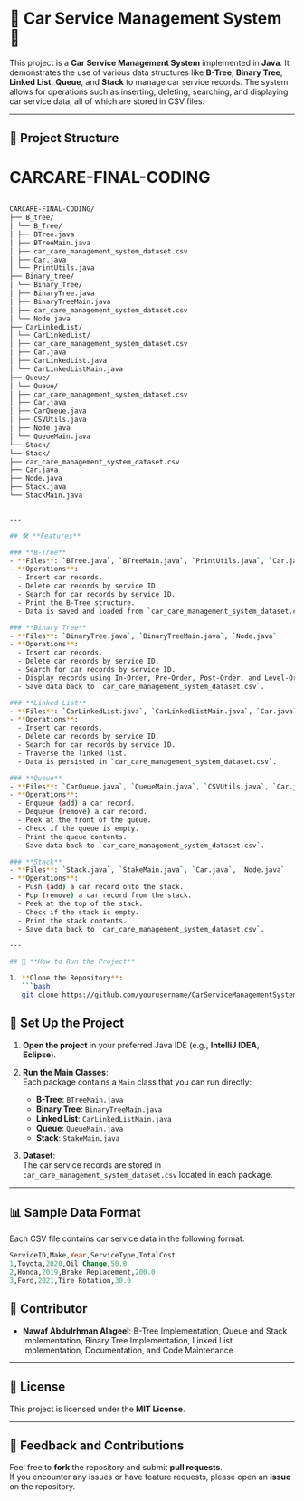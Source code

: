 # 🚗 **Car Service Management System** 🚗

This project is a **Car Service Management System** implemented in **Java**. It demonstrates the use of various data structures like **B-Tree**, **Binary Tree**, **Linked List**, **Queue**, and **Stack** to manage car service records. The system allows for operations such as inserting, deleting, searching, and displaying car service data, all of which are stored in CSV files.

---

## 📂 **Project Structure**

# CARCARE-FINAL-CODING
```bash

CARCARE-FINAL-CODING/
├── B_tree/
│ └── B_Tree/
│ ├── BTree.java
│ ├── BTreeMain.java
│ ├── car_care_management_system_dataset.csv
│ ├── Car.java
│ └── PrintUtils.java
├── Binary_tree/
│ └── Binary_Tree/
│ ├── BinaryTree.java
│ ├── BinaryTreeMain.java
│ ├── car_care_management_system_dataset.csv
│ └── Node.java
├── CarLinkedList/
│ └── CarLinkedList/
│ ├── car_care_management_system_dataset.csv
│ ├── Car.java
│ ├── CarLinkedList.java
│ └── CarLinkedListMain.java
├── Queue/
│ └── Queue/
│ ├── car_care_management_system_dataset.csv
│ ├── Car.java
│ ├── CarQueue.java
│ ├── CSVUtils.java
│ ├── Node.java
│ └── QueueMain.java
└── Stack/
└── Stack/
├── car_care_management_system_dataset.csv
├── Car.java
├── Node.java
├── Stack.java
└── StackMain.java


---

## 🛠️ **Features**

### **B-Tree**
- **Files**: `BTree.java`, `BTreeMain.java`, `PrintUtils.java`, `Car.java`
- **Operations**:
  - Insert car records.
  - Delete car records by service ID.
  - Search for car records by service ID.
  - Print the B-Tree structure.
  - Data is saved and loaded from `car_care_management_system_dataset.csv`.

### **Binary Tree**
- **Files**: `BinaryTree.java`, `BinaryTreeMain.java`, `Node.java`
- **Operations**:
  - Insert car records.
  - Delete car records by service ID.
  - Search for car records by service ID.
  - Display records using In-Order, Pre-Order, Post-Order, and Level-Order traversals.
  - Save data back to `car_care_management_system_dataset.csv`.

### **Linked List**
- **Files**: `CarLinkedList.java`, `CarLinkedListMain.java`, `Car.java`
- **Operations**:
  - Insert car records.
  - Delete car records by service ID.
  - Search for car records by service ID.
  - Traverse the linked list.
  - Data is persisted in `car_care_management_system_dataset.csv`.

### **Queue**
- **Files**: `CarQueue.java`, `QueueMain.java`, `CSVUtils.java`, `Car.java`, `Node.java`
- **Operations**:
  - Enqueue (add) a car record.
  - Dequeue (remove) a car record.
  - Peek at the front of the queue.
  - Check if the queue is empty.
  - Print the queue contents.
  - Save data back to `car_care_management_system_dataset.csv`.

### **Stack**
- **Files**: `Stack.java`, `StakeMain.java`, `Car.java`, `Node.java`
- **Operations**:
  - Push (add) a car record onto the stack.
  - Pop (remove) a car record from the stack.
  - Peek at the top of the stack.
  - Check if the stack is empty.
  - Print the stack contents.
  - Save data back to `car_care_management_system_dataset.csv`.

---

## 🚀 **How to Run the Project**

1. **Clone the Repository**:
   ```bash
   git clone https://github.com/yourusername/CarServiceManagementSystem.git
 ```
 ## 🚀 **Set Up the Project**

1. **Open the project** in your preferred Java IDE (e.g., **IntelliJ IDEA**, **Eclipse**).

2. **Run the Main Classes**:  
   Each package contains a `Main` class that you can run directly:
   - **B-Tree**: `BTreeMain.java`
   - **Binary Tree**: `BinaryTreeMain.java`
   - **Linked List**: `CarLinkedListMain.java`
   - **Queue**: `QueueMain.java`
   - **Stack**: `StakeMain.java`

3. **Dataset**:  
   The car service records are stored in `car_care_management_system_dataset.csv` located in each package.

---

## 📊 **Sample Data Format**

Each CSV file contains car service data in the following format:

```sql
ServiceID,Make,Year,ServiceType,TotalCost
1,Toyota,2020,Oil Change,50.0
2,Honda,2019,Brake Replacement,200.0
3,Ford,2021,Tire Rotation,30.0

```
## 👥 **Contributor**

- **Nawaf Abdulrhman Alageel**: B-Tree Implementation, Queue and Stack Implementation, Binary Tree Implementation, Linked List Implementation, Documentation, and Code Maintenance

---

## 📝 **License**

This project is licensed under the **MIT License**.

---

## 💬 **Feedback and Contributions**

Feel free to **fork** the repository and submit **pull requests**.  
If you encounter any issues or have feature requests, please open an **issue** on the repository.

